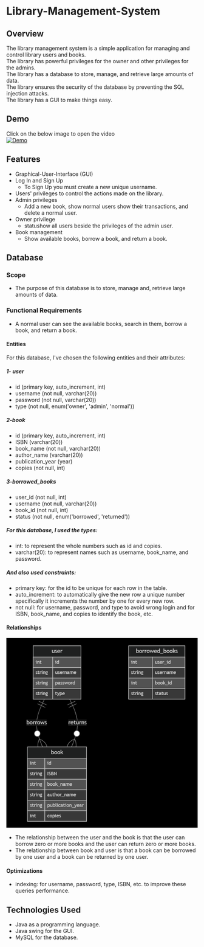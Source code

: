 # Library-Management-System
## Overview
The library management system is a simple application for managing and control library users and books.  
The library has powerful privileges for the owner and other privileges for the admins.  
The library has a database to store, manage, and retrieve large amounts of data.  
The library ensures the security of the database by preventing the SQL injection attacks.  
The library has a GUI to make things easy.
## Demo
Click on the below image to open the video  
[![Demo](https://img.youtube.com/vi/93zthSzZmxU/0.jpg)](https://www.youtube.com/watch?v=93zthSzZmxU)
## Features
- Graphical-User-Interface (GUI)
- Log In and Sign Up
	- To Sign Up you must create a new unique username.
- Users' privileges to control the actions made on the library.
- Admin privileges
	- Add a new book, show normal users show their transactions, and delete a normal user.
- Owner privilege
	- statushow all users beside the privileges of the admin user.
- Book management
	- Show available books, borrow a book, and return a book.
## Database
### Scope
- The purpose of this database is to store, manage and, retrieve large amounts of data.
### Functional Requirements
- A normal user can see the available books, search in them, borrow a book, and return a book.
#### Entities
For this database, I've chosen the following entities and their attributes:
##### 1- user
- id (primary key, auto_increment, int)
- username (not null, varchar(20))
- password (not null, varchar(20))
- type (not null, enum('owner', 'admin', 'normal'))
##### 2-book
- id (primary key, auto_increment, int)
- ISBN (varchar(20))
- book_name (not null, varchar(20))
- author_name (varchar(20))
- publication_year (year)
- copies (not null, int)
##### 3-borrowed_books
- user_id (not null, int)
- username (not null, varchar(20))
- book_id (not null, int)
- status (not null, enum('borrowed', 'returned'))
##### For this database, I used the types:
- int: to represent the whole numbers such as id and copies.
- varchar(20): to represent names such as username, book_name, and password.
##### And also used constraints:
- primary key: for the id to be unique for each row in the table.
- auto_increment: to automatically give the new row a unique number specifically it increments the number by one for every new row.
- not null: for username, password, and type to avoid wrong login and for ISBN, book_name, and copies to identify the book, etc.
#### Relationships
![ER Diagram](images/ER%20Diagram.png)
- The relationship between the user and the book is that the user can borrow zero or more books and the user can return zero or more books.
- The relationship between book and user is that a book can be borrowed by one user and a book can be returned by one user. 
#### Optimizations
- indexing: for username, password, type, ISBN, etc. to improve these queries performance.
## Technologies Used
- Java as a programming language.
- Java swing for the GUI.
- MySQL for the database.